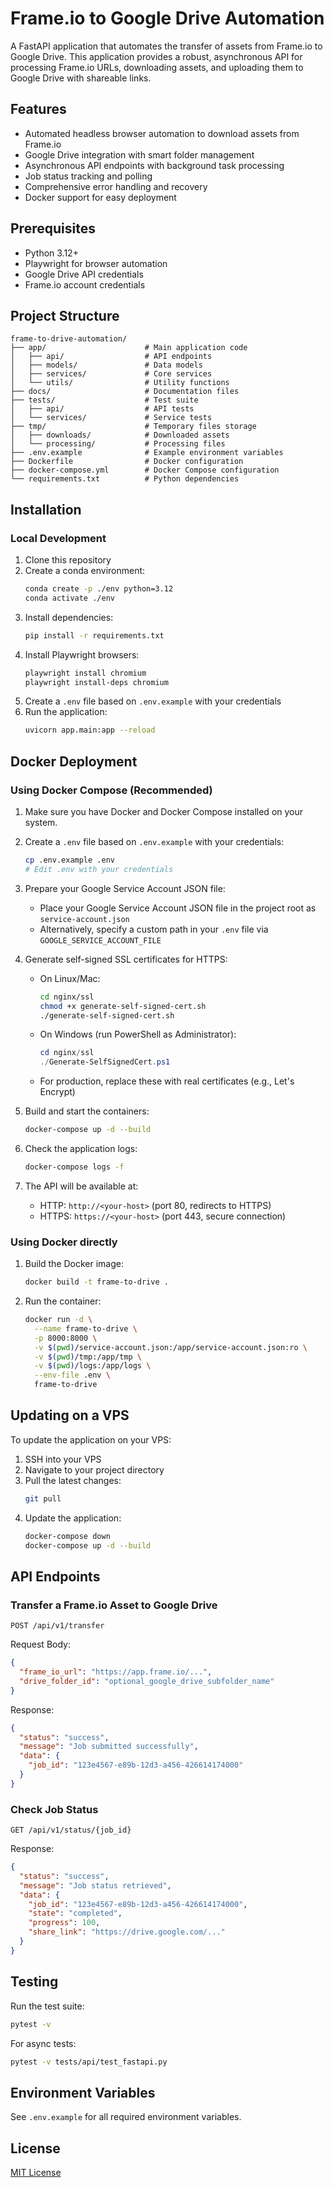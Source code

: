 # Frame.io to Google Drive Automation

A FastAPI application that automates the transfer of assets from Frame.io to Google Drive. This application provides a robust, asynchronous API for processing Frame.io URLs, downloading assets, and uploading them to Google Drive with shareable links.

## Features

- Automated headless browser automation to download assets from Frame.io
- Google Drive integration with smart folder management
- Asynchronous API endpoints with background task processing
- Job status tracking and polling
- Comprehensive error handling and recovery
- Docker support for easy deployment

## Prerequisites

- Python 3.12+
- Playwright for browser automation
- Google Drive API credentials
- Frame.io account credentials

## Project Structure

```
frame-to-drive-automation/
├── app/                      # Main application code
│   ├── api/                  # API endpoints
│   ├── models/               # Data models
│   ├── services/             # Core services
│   └── utils/                # Utility functions
├── docs/                     # Documentation files
├── tests/                    # Test suite
│   ├── api/                  # API tests
│   └── services/             # Service tests
├── tmp/                      # Temporary files storage
│   ├── downloads/            # Downloaded assets
│   └── processing/           # Processing files
├── .env.example              # Example environment variables
├── Dockerfile                # Docker configuration
├── docker-compose.yml        # Docker Compose configuration
└── requirements.txt          # Python dependencies
```

## Installation

### Local Development

1. Clone this repository
2. Create a conda environment:
   ```bash
   conda create -p ./env python=3.12
   conda activate ./env
   ```
3. Install dependencies:
   ```bash
   pip install -r requirements.txt
   ```
4. Install Playwright browsers:
   ```bash
   playwright install chromium
   playwright install-deps chromium
   ```
5. Create a `.env` file based on `.env.example` with your credentials
6. Run the application:
   ```bash
   uvicorn app.main:app --reload
   ```

## Docker Deployment

### Using Docker Compose (Recommended)

1. Make sure you have Docker and Docker Compose installed on your system.

2. Create a `.env` file based on `.env.example` with your credentials:
   ```bash
   cp .env.example .env
   # Edit .env with your credentials
   ```

3. Prepare your Google Service Account JSON file:
   - Place your Google Service Account JSON file in the project root as `service-account.json`
   - Alternatively, specify a custom path in your `.env` file via `GOOGLE_SERVICE_ACCOUNT_FILE`

4. Generate self-signed SSL certificates for HTTPS:
   - On Linux/Mac:
     ```bash
     cd nginx/ssl
     chmod +x generate-self-signed-cert.sh
     ./generate-self-signed-cert.sh
     ```
   - On Windows (run PowerShell as Administrator):
     ```powershell
     cd nginx/ssl
     ./Generate-SelfSignedCert.ps1
     ```
   - For production, replace these with real certificates (e.g., Let's Encrypt)

5. Build and start the containers:
   ```bash
   docker-compose up -d --build
   ```

6. Check the application logs:
   ```bash
   docker-compose logs -f
   ```

7. The API will be available at:
   - HTTP: `http://<your-host>` (port 80, redirects to HTTPS)
   - HTTPS: `https://<your-host>` (port 443, secure connection)

### Using Docker directly

1. Build the Docker image:
   ```bash
   docker build -t frame-to-drive .
   ```

2. Run the container:
   ```bash
   docker run -d \
     --name frame-to-drive \
     -p 8000:8000 \
     -v $(pwd)/service-account.json:/app/service-account.json:ro \
     -v $(pwd)/tmp:/app/tmp \
     -v $(pwd)/logs:/app/logs \
     --env-file .env \
     frame-to-drive
   ```

## Updating on a VPS

To update the application on your VPS:

1. SSH into your VPS
2. Navigate to your project directory
3. Pull the latest changes:
   ```bash
   git pull
   ```
4. Update the application:
   ```bash
   docker-compose down
   docker-compose up -d --build
   ```

## API Endpoints

### Transfer a Frame.io Asset to Google Drive

```
POST /api/v1/transfer
```

Request Body:
```json
{
  "frame_io_url": "https://app.frame.io/...",
  "drive_folder_id": "optional_google_drive_subfolder_name"
}
```

Response:
```json
{
  "status": "success",
  "message": "Job submitted successfully",
  "data": {
    "job_id": "123e4567-e89b-12d3-a456-426614174000"
  }
}
```

### Check Job Status

```
GET /api/v1/status/{job_id}
```

Response:
```json
{
  "status": "success",
  "message": "Job status retrieved",
  "data": {
    "job_id": "123e4567-e89b-12d3-a456-426614174000",
    "state": "completed",
    "progress": 100,
    "share_link": "https://drive.google.com/..."
  }
}
```

## Testing

Run the test suite:

```bash
pytest -v
```

For async tests:

```bash
pytest -v tests/api/test_fastapi.py
```

## Environment Variables

See `.env.example` for all required environment variables.

## License

[MIT License](LICENSE)